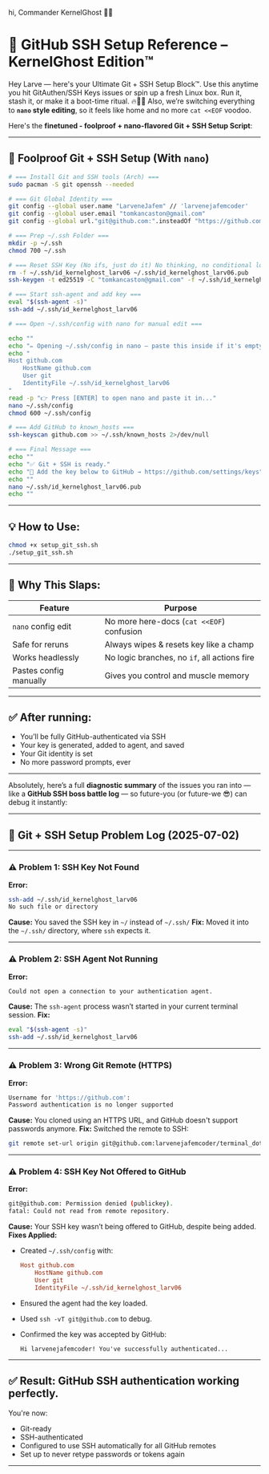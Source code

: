 hi, Commander KernelGhost 🧠💀
# 🧠 GitHub SSH Setup Reference – KernelGhost Edition™
Hey Larve — here's your Ultimate Git + SSH Setup Block™.
Use this anytime you hit GitAuthen/SSH Keys issues or spin up a fresh Linux box.
Run it, stash it, or make it a boot-time ritual.
🔥🐧🚀
Also, we’re switching everything to **`nano` style editing**, so it feels like home and no more `cat <<EOF` voodoo.

Here's the **finetuned - foolproof + nano-flavored Git + SSH Setup Script**:

---

## 🧾 Foolproof Git + SSH Setup (With `nano`)

```bash
# === Install Git and SSH tools (Arch) ===
sudo pacman -S git openssh --needed

# === Git Global Identity ===
git config --global user.name "LarveneJafem" // 'larvenejafemcoder'
git config --global user.email "tomkancaston@gmail.com"
git config --global url."git@github.com:".insteadOf "https://github.com/"

# === Prep ~/.ssh Folder ===
mkdir -p ~/.ssh
chmod 700 ~/.ssh

# === Reset SSH Key (No ifs, just do it) No thinking, no conditional logic — brute force overwrite 😤 ===
rm -f ~/.ssh/id_kernelghost_larv06 ~/.ssh/id_kernelghost_larv06.pub
ssh-keygen -t ed25519 -C "tomkancaston@gmail.com" -f ~/.ssh/id_kernelghost_larv06 -N ""

# === Start ssh-agent and add key ===
eval "$(ssh-agent -s)"
ssh-add ~/.ssh/id_kernelghost_larv06

# === Open ~/.ssh/config with nano for manual edit ===

echo ""
echo "✏️ Opening ~/.ssh/config in nano — paste this inside if it's empty:"
echo "
Host github.com
    HostName github.com
    User git
    IdentityFile ~/.ssh/id_kernelghost_larv06
"
read -p "👉 Press [ENTER] to open nano and paste it in..."
nano ~/.ssh/config
chmod 600 ~/.ssh/config

# === Add GitHub to known_hosts ===
ssh-keyscan github.com >> ~/.ssh/known_hosts 2>/dev/null

# === Final Message ===
echo ""
echo "✅ Git + SSH is ready."
echo "📎 Add the key below to GitHub → https://github.com/settings/keys"
echo ""
nano ~/.ssh/id_kernelghost_larv06.pub
echo ""
```

---

## 💡 How to Use:

```bash
chmod +x setup_git_ssh.sh
./setup_git_ssh.sh
```

---

## 🧠 Why This Slaps:

| Feature                | Purpose                                      |
| ---------------------- | -------------------------------------------- |
| `nano` config edit     | No more here-docs (`cat <<EOF`) confusion    |
| Safe for reruns        | Always wipes & resets key like a champ       |
| Works headlessly       | No logic branches, no `if`, all actions fire |
| Pastes config manually | Gives you control and muscle memory          |


---

## ✅ After running:

* You’ll be fully GitHub-authenticated via SSH
* Your key is generated, added to agent, and saved
* Your Git identity is set
* No more password prompts, ever

---
Absolutely, here’s a full **diagnostic summary** of the issues you ran into — like a **GitHub SSH boss battle log** — so future-you (or future-we 😎) can debug it instantly:

---

## 🧠 Git + SSH Setup Problem Log (2025-07-02)

---

### ⚠️ **Problem 1: SSH Key Not Found**

**Error:**

```bash
ssh-add ~/.ssh/id_kernelghost_larv06
No such file or directory
```

**Cause:** You saved the SSH key in `~/` instead of `~/.ssh/`
**Fix:** Moved it into the `~/.ssh/` directory, where `ssh` expects it.

---

### ⚠️ **Problem 2: SSH Agent Not Running**

**Error:**

```bash
Could not open a connection to your authentication agent.
```

**Cause:** The `ssh-agent` process wasn’t started in your current terminal session.
**Fix:**

```bash
eval "$(ssh-agent -s)"
ssh-add ~/.ssh/id_kernelghost_larv06
```

---

### ⚠️ **Problem 3: Wrong Git Remote (HTTPS)**

**Error:**

```bash
Username for 'https://github.com':
Password authentication is no longer supported
```

**Cause:** You cloned using an HTTPS URL, and GitHub doesn't support passwords anymore.
**Fix:** Switched the remote to SSH:

```bash
git remote set-url origin git@github.com:larvenejafemcoder/terminal_dotfiles.git
```

---

### ⚠️ **Problem 4: SSH Key Not Offered to GitHub**

**Error:**

```bash
git@github.com: Permission denied (publickey).
fatal: Could not read from remote repository.
```

**Cause:** Your SSH key wasn’t being offered to GitHub, despite being added.
**Fixes Applied:**

* Created `~/.ssh/config` with:

  ```ini
  Host github.com
      HostName github.com
      User git
      IdentityFile ~/.ssh/id_kernelghost_larv06
  ```
* Ensured the agent had the key loaded.
* Used `ssh -vT git@github.com` to debug.
* Confirmed the key was accepted by GitHub:

  ```
  Hi larvenejafemcoder! You've successfully authenticated...
  ```

---

## ✅ Result: GitHub SSH authentication working perfectly.

You're now:

* Git-ready
* SSH-authenticated
* Configured to use SSH automatically for all GitHub remotes
* Set up to never retype passwords or tokens again

---
